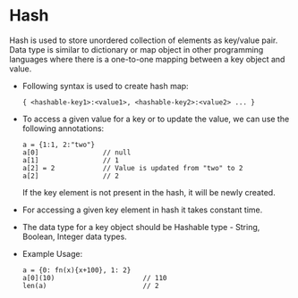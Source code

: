 
# Hash

Hash is used to store unordered collection of elements as key/value pair. Data type is similar to dictionary or map object in other programming languages where there is a one-to-one mapping between a key object and value.

- Following syntax is used to create hash map:
    ```
    { <hashable-key1>:<value1>, <hashable-key2>:<value2> ... }
    ```
- To access a given value for a key or to update the value, we can use the following annotations:
    ```
    a = {1:1, 2:"two"}
    a[0]                // null
    a[1]                // 1
    a[2] = 2            // Value is updated from "two" to 2
    a[2]                // 2
    ```
    If the key element is not present in the hash, it will be newly created.

- For accessing a given key element in hash it takes constant time.
- The data type for a key object should be Hashable type - String, Boolean, Integer data types.


- Example Usage:
  ```
  a = {0: fn(x){x+100}, 1: 2}
  a[0](10)                      // 110
  len(a)                        // 2
  ```
